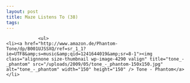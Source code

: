 ```yaml
---
layout: post
title: Maze Listens To (38)
tags:
---
```



                <ul>
    <li><a href="http://www.amazon.de/Phantom-Tone/dp/B001UJSSXQ/ref=sr_1_1?ie=UTF8&amp;s=music&amp;qid=1241644019&amp;sr=8-1"><img class="alignnone size-thumbnail wp-image-4290 valign" title="tone_-_phantom" src="/uploads/2009/05/tone_-_phantom-150x150.jpg" alt="tone_-_phantom" width="150" height="150" /> Tone - Phantom</a></li>
</ul>
